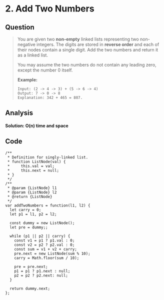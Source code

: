 # 2. Add Two Numbers

## Question

> You are given two **non-empty** linked lists representing two non-negative integers. The digits are stored in **reverse order** and each of their nodes contain a single digit. Add the two numbers and return it as a linked list.
>
> You may assume the two numbers do not contain any leading zero, except the number 0 itself.
>
> **Example:**
>
> ```text
> Input: (2 -> 4 -> 3) + (5 -> 6 -> 4)
> Output: 7 -> 0 -> 8
> Explanation: 342 + 465 = 807.
> ```

## Analysis

#### Solution: O\(n\) time and space

## Code

```text
/**
 * Definition for singly-linked list.
 * function ListNode(val) {
 *     this.val = val;
 *     this.next = null;
 * }
 */
/**
 * @param {ListNode} l1
 * @param {ListNode} l2
 * @return {ListNode}
 */
var addTwoNumbers = function(l1, l2) {
  let carry = 0;
  let p1 = l1, p2 = l2;

  const dummy = new ListNode();
  let pre = dummy;;
  
  while (p1 || p2 || carry) {
    const v1 = p1 ? p1.val : 0;
    const v2 = p2 ? p2.val : 0;
    const sum = v1 + v2 + carry;
    pre.next = new ListNode(sum % 10);
    carry = Math.floor(sum / 10);
    
    pre = pre.next;
    p1 = p1 ? p1.next : null;
    p2 = p2 ? p2.next: null;
  }
  
  return dummy.next;
};
```


